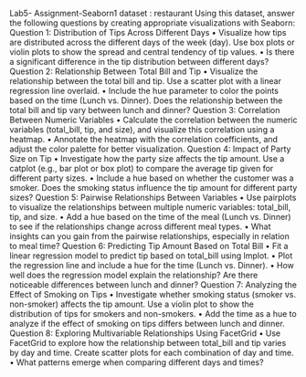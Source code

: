 Lab5- Assignment-Seaborn1
dataset : restaurant
Using this dataset, answer the following questions by creating appropriate visualizations with Seaborn:
Question 1: Distribution of Tips Across Different Days
•	Visualize how tips are distributed across the different days of the week (day). Use box plots or violin plots to show the spread and central tendency of tip values.
•	Is there a significant difference in the tip distribution between different days?
Question 2: Relationship Between Total Bill and Tip
•	Visualize the relationship between the total bill and tip. Use a scatter plot with a linear regression line overlaid.
•	Include the hue parameter to color the points based on the time (Lunch vs. Dinner). Does the relationship between the total bill and tip vary between lunch and dinner?
Question 3: Correlation Between Numeric Variables
•	Calculate the correlation between the numeric variables (total_bill, tip, and size), and visualize this correlation using a heatmap.
•	Annotate the heatmap with the correlation coefficients, and adjust the color palette for better visualization.
Question 4: Impact of Party Size on Tip
•	Investigate how the party size affects the tip amount. Use a catplot (e.g., bar plot or box plot) to compare the average tip given for different party sizes.
•	Include a hue based on whether the customer was a smoker. Does the smoking status influence the tip amount for different party sizes?
Question 5: Pairwise Relationships Between Variables
•	Use pairplots to visualize the relationships between multiple numeric variables: total_bill, tip, and size.
•	Add a hue based on the time of the meal (Lunch vs. Dinner) to see if the relationships change across different meal types.
•	What insights can you gain from the pairwise relationships, especially in relation to meal time?
Question 6: Predicting Tip Amount Based on Total Bill
•	Fit a linear regression model to predict tip based on total_bill using lmplot.
•	Plot the regression line and include a hue for the time (Lunch vs. Dinner).
•	How well does the regression model explain the relationship? Are there noticeable differences between lunch and dinner?
Question 7: Analyzing the Effect of Smoking on Tips
•	Investigate whether smoking status (smoker vs. non-smoker) affects the tip amount. Use a violin plot to show the distribution of tips for smokers and non-smokers.
•	Add the time as a hue to analyze if the effect of smoking on tips differs between lunch and dinner.
Question 8: Exploring Multivariable Relationships Using FacetGrid
•	Use FacetGrid to explore how the relationship between total_bill and tip varies by day and time. Create scatter plots for each combination of day and time.
•	What patterns emerge when comparing different days and times?

